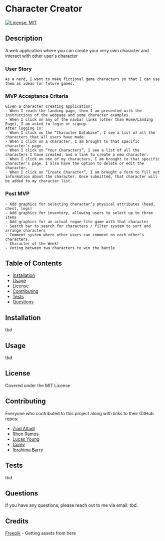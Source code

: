 
  <!-- Remove comments after generation as they are to be used as a guide to help get started-->
  # Character Creator
<!-- ## Ibrahima has access
## Rhon has access
## Ziad has access
## Lucas has access
## Corey has access -->
  [![License: MIT](https://img.shields.io/badge/License-MIT-yellow.svg)](https://opensource.org/licenses/MIT)

  ## Description
  A web application where you can create your very own character and interact with other user's character

  ### User Story
    As a nerd, I want to make fictional game characters so that I can use them as ideas for future games.

  ### MVP Acceptance Criteria
    Given a character creating application:
    - When I reach the landing page, then I am presented with the instructions of the webpage and some character examples.
    - When I click on any of the navbar links (other than Home/Landing Page), I am asked to login or signup.
    After logging in:
    - When I click on the “Character Database”, I see a list of all the characters that all users have made.
    - When I click on a character, I am brought to that specific character’s page.
    - When I click on “Your Characters”, I see a list of all the characters I have created, and a link to create a new character.
    - When I click on one of my characters, I am brought to that specific character’s page. I also have the option to delete or edit the character.
    - When I click on “Create Character”, I am brought a form to fill out information about the character. Once submitted, that character will be added to my character list.

  ### Post MVP
    - Add graphics for selecting character’s physical attributes (head, chest, legs)
    - Add graphics for inventory, allowing users to select up to three items
    - Add graphics for an actual rogue-lite game with that character
    - Search bar to search for characters / filter system to sort and arrange characters
    - Comment system where other users can comment on each other's characters.
    - Character of the Week!
    - Voting between two characters to win the battle

  <!-- Provide a short description explaining the what, why, and how of your project. Use the following questions as a guide:

  - What was your motivation?
  - Why did you build this project?
  - What problem did it solve?
  - What did you learn? -->

  ## Table of Contents

  <!-- Add a table of contents to make it easy for users to find what they need -->
  - [Installation](#installation)
  - [Usage](#usage)
  - [License](#license)
  - [Contributing](#contributing)
  - [Tests](#tests)
  - [Questions](#questions)


  ## Installation
  tbd

  <!-- What are they steps required to install your project? Provide a step-by-step description of how to get the development environment running. -->

  ## Usage
  tbd

  <!-- Provide instructions and examples for use. Include screenshots as needed.

  To add a screenshot, create an "assets/images" folder in your repository and upload your screenshot to it. Then, using relative filepath, add it to your README using the following syntax:

  "md
  ![alt text](assets/images/screenshot.png)
  " -->
  ## License
  Covered under the MIT License


  <!-- The next section of a high-quality README file is the license. This lets other developer know what they can and cannot do with your project. If you need help choosing a license, refer to [https://choosealicense.com/](https://choosealicence.com/). -->


  ## Contributing
  Everyone who contributed to this project along with links to their GitHub repos:
  - [Ziad Alfadl](https://github.com/Z-Alfadl)
  - [Rhon Ramos](https://github.com/rhonvyramos)
  - [Lucas Young](https://github.com/uwlryoung)
  - [Corey](https://github.com/Coreyish)
  - [Ibrahima Barry](https://github.com/iab-19)

  <!-- If you would like other developers to contribute to your project, you can include guidelines
  for how they can do so. The Contributor Covenant(https://www.contributor-covenant.org/) is an
  industry standard, but you can always write your own.-->

  ## Tests
  tbd

  <!-- Go the extra mile and write tests for your application. Then provide examples on how to run them here. -->

  ## Questions
  <!-- A link to my [GitHub Profile](https://www.github.com/tbd) -->

  If you have any questions, please reach out to me via email: tbd.

  ## Credits
  [Freepik](https://www.freepik.com/) - Getting assets from here
